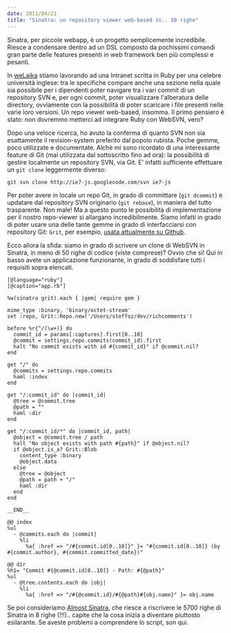 ```yaml
---
date: 2011/04/21
title: "Sinatra: un repository viewer web-based in.. 50 righe"
---
```


Sinatra, per piccole webapp, è un progetto semplicemente incredibile. Riesce a condensare dentro ad un DSL composto da pochissimi comandi gran parte delle features presenti in web framework ben più complessi e pesanti.

In [weLaika](http://www.welaika.com) stiamo lavorando ad una Intranet scritta in Ruby per una celebre università inglese: tra le specifiche compare anche una sezione nella quale sia possibile per i dipendenti poter navigare tra i vari commit di un repository SVN e, per ogni commit, poter visualizzare l'alberatura delle directory, ovviamente con la possibilità di poter scaricare i file presenti nelle varie loro versioni. Un repo viewer web-based, insomma. Il primo pensiero è stato: non dovremmo metterci ad integrare Ruby con WebSVN, vero?

Dopo una veloce ricerca, ho avuto la conferma di quanto SVN non sia esattamente il revision-system preferito dal popolo rubista. Poche gemme, poco utilizzate e documentate. Alchè mi sono ricordato di una interessante feature di Git (mai utilizzata dal sottoscritto fino ad ora): la possibilità di gestire localmente un repository SVN, via Git. E' infatti sufficiente effettuare un `git clone` leggermente diverso:

    git svn clone http://ie7-js.googlecode.com/svn ie7-js

Per poter avere in locale un repo Git, in grado di committare (`git dcommit`) e updatare dal repository SVN originario (`git rebase`), in maniera del tutto trasparente. Non male! Ma a questo punto le possibilità di implementazione per il nostro repo-viewer si allargano incredibilmente. Siamo infatti in grado di poter usare una delle tante gemme in grado di interfacciarsi con repository Git: `Grit`, per esempio, [usata attualmente su Github](https://github.com/schacon/grit).

Ecco allora la sfida: siamo in grado di scrivere un clone di WebSVN in Sinatra, in meno di 50 righe di codice (viste comprese)? Ovvio che sì! Qui in basso avete un applicazione funzionante, in grado di soddisfare tutti i requisiti sopra elencati.

    [@language="ruby"]
    [@caption="app.rb"]

    %w(sinatra grit).each { |gem| require gem }

    mime_type :binary, 'binary/octet-stream'
    set :repo, Grit::Repo.new('/Users/steffoz/dev/richcomments')

    before %r{^/(\w+)} do
      commit_id = params[:captures].first[0..10]
      @commit = settings.repo.commits(commit_id).first
      halt "No commit exists with id #{commit_id}" if @commit.nil?
    end

    get "/" do
      @commits = settings.repo.commits
      haml :index
    end

    get "/:commit_id" do |commit_id|
      @tree = @commit.tree
      @path = ""
      haml :dir
    end

    get "/:commit_id/*" do |commit_id, path|
      @object = @commit.tree / path
      halt "No object exists with path #{path}" if @object.nil?
      if @object.is_a? Grit::Blob
        content_type :binary
        @object.data
      else
        @tree = @object
        @path = path + "/"
        haml :dir
      end
    end

    __END__

    @@ index
    %ul
      - @commits.each do |commit|
        %li
          %a{ :href => "/#{commit.id[0..10]}" }= "#{commit.id[0..10]} (by #{commit.author}, #{commit.committed_date})"

    @@ dir
    %h1= "Commit #{@commit.id[0..10]} - Path: #{@path}"
    %ul
      - @tree.contents.each do |obj|
        %li
          %a{ :href => "/#{@commit.id}/#{@path}#{obj.name}" }= obj.name

Se poi consideriamo [Almost Sinatra](https://github.com/rkh/almost-sinatra), che riesce a riscrivere le 5700 righe di Sinatra in 8 righe (!!!).. capite che la cosa inizia a diventare piuttosto esilarante. Se aveste problemi a comprendere lo script, son qui.

